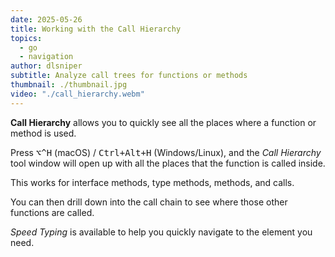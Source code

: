 ```yaml
---
date: 2025-05-26
title: Working with the Call Hierarchy
topics:
  - go
  - navigation
author: dlsniper
subtitle: Analyze call trees for functions or methods
thumbnail: ./thumbnail.jpg
video: "./call_hierarchy.webm"
---
```


**Call Hierarchy** allows you to quickly see all the places where a function or method is used.

Press <kbd>⌥^H</kbd> (macOS) / <kbd>Ctrl+Alt+H</kbd> (Windows/Linux), and the _Call Hierarchy_ tool window will open up with all the places that the function is called inside.

This works for interface methods, type methods, methods, and calls.

You can then drill down into the call chain to see where those other functions are called.

_Speed Typing_ is available to help you quickly navigate to the element you need.
